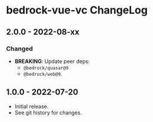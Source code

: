 # bedrock-vue-vc ChangeLog

## 2.0.0 - 2022-08-xx

### Changed
- **BREAKING**: Update peer deps:
  - `@bedrock/quasar@9`
  - `@bedrock/web@9`.

## 1.0.0 - 2022-07-20

- Initial release.
- See git history for changes.
